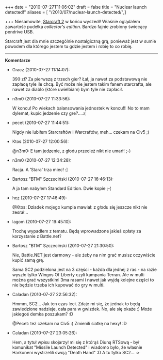 +++
date = "2010-07-27T11:06:02"
draft = false
title = "Nuclear launch detected!"
aliases = [ "/2010/07/nuclear-launch-detected/",]

+++
Niesamowite, [Starcraft 2](http://www.starcraft2.com/) w końcu wyszedł!
Właśnie oglądałem zawartość pudełka _collector's edition_. Bardzo fajnie
zrobiony świecący pendrive USB.

Starcraft jest dla mnie szczególnie nostalgiczną grą, ponieważ jest w sumie
powodem dla którego jestem tu gdzie jestem i robię to co robię.

----
**Komentarze**

* Gracz (2010-07-27 11:14:07): <p>390 zł? Za pierwszą z trzech gier? Łał, ja
  nawet za podstawową nie zapłacę tyle ile chcą. Być może nie jestem takim fanem
  starcrafta, ale nawet za diablo (które uwielbiam) bym tyle nie zapłacił.</p>
* n3m0 (2010-07-27 11:33:56): <p>W koncu! Po wiekach balansowania jednostek w
  koncu!!! No to mam dylemat, kupic jedzenie czy gre?....:(</p>
* pecet (2010-07-27 11:44:51): <p>Nigdy nie lubiłem Starcraftów i Warcraftów,
  meh... czekam na Civ5 ;)</p>
* Ktos (2010-07-27 12:00:56): <p>@n3m0: E tam jedzenie, z głodu przecież nikt
  nie umarł! ;-)</p>
* n3m0 (2010-07-27 12:34:28): <p>Racja. A 'Stara' trza miec! :]</p>
* Bartosz &quot;BTM&quot; Szczeciński (2010-07-27 16:46:13): <p>A ja tam nabyłem
  Standard Edition. Dwie kopie ;-)</p>
* hcz (2010-07-27 17:46:49): <p>@Ktos: Dziadek mojego kumpla mawiał: z głodu się
  jeszcze nikt nie zesrał...</p>
* lagom (2010-07-27 19:45:10): <p>Trochę wypadłem z tematu. Będą wprowadzone
  jakieś opłaty za korzystanie z Battle.net?</p>
* Bartosz &quot;BTM&quot; Szczeciński (2010-07-27 21:30:50): <p>Nie, Battle.NET
  jest darmowy - ale żeby na nim grać musisz oczywiście kupić samą grę.</p>
  <p>Sama SC2 podzielona jest na 3 części - każda dla jednej z ras - na razie
  wyszło tylko Wingos Of Liberty czyli kampania Terran. Ale w multi można grać
  wszystkimi 3ma rasami i nawet jak wyjdą kolejne części to nie będzie trzeba
  ich kupować do gry w multi.</p>
* Caladan (2010-07-27 22:56:32): <p>Hmmm, SC2... Jak ten czas leci. Zdaje mi
  się, że jednak to będą zawiedzione nadzieje, cała para w gwizdek. No, ale się
  okaże :) Może jakiegoś demka poszukam? :D</p>  <p>@Pecet: też czekam na Civ5
  :) Zmienili siatkę na hexy! :D</p>
* Caladan (2010-07-27 23:05:26): <p>Hem, a tytuł wpisu skojarzył mi się z którąś
  Diuną RTSową - był komunikat "Missile Launch Detected" i wiadomo było, że
  własnie Harkoneni wystrzelili swoją "Death Hand" :D A tu tylko SC2...
  :&gt;</p>

